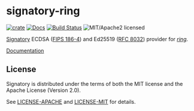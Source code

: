 # signatory-ring

[![crate][crate-image]][crate-link]
[![Docs][docs-image]][docs-link]
[![Build Status][build-image]][build-link]
![MIT/Apache2 licensed][license-image]

[crate-image]: https://img.shields.io/crates/v/signatory-ring.svg
[crate-link]: https://crates.io/crates/signatory-ring
[docs-image]: https://docs.rs/signatory-ring/badge.svg
[docs-link]: https://docs.rs/signatory-ring/
[build-image]: https://circleci.com/gh/tendermint/signatory.svg?style=shield
[build-link]: https://circleci.com/gh/tendermint/signatory
[license-image]: https://img.shields.io/badge/license-MIT/Apache2.0-blue.svg

[Signatory] ECDSA ([FIPS 186-4]) and Ed25519 ([RFC 8032]) provider for [*ring*].

[Documentation](https://docs.rs/signatory-ring/)

[Signatory]: https://github.com/tendermint/signatory
[FIPS 186-4]: https://csrc.nist.gov/publications/detail/fips/186/4/final
[RFC 8032]: https://tools.ietf.org/html/rfc8032
[*ring*]: https://github.com/briansmith/ring

## License

Signatory is distributed under the terms of both the MIT license and the
Apache License (Version 2.0).

See [LICENSE-APACHE](LICENSE-APACHE) and [LICENSE-MIT](LICENSE-MIT) for details.

